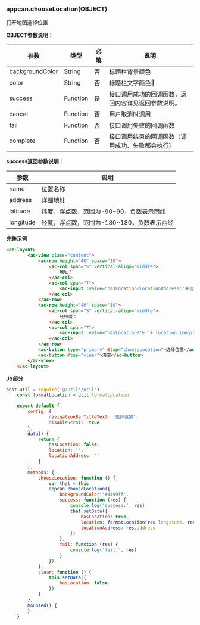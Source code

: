 ### appcan.chooseLocation(OBJECT)
打开地图选择位置

**OBJECT参数说明：**

参数 | 类型 | 必填 | 说明
---|---|---|---
backgroundColor | String | 否 | 标题栏背景颜色
color | String | 否 | 标题栏文字颜色
success | Function | 是 | 接口调用成功的回调函数，返回内容详见返回参数说明。
cancel | Function | 否 | 用户取消时调用
fail | Function | 否 | 接口调用失败的回调函数
complete | Function | 否 | 接口调用结束的回调函数（调用成功、失败都会执行）

**success返回参数说明：**

参数 | 说明
---|---
name | 位置名称
address | 详细地址
latitude | 纬度，浮点数，范围为-90~90，负数表示南纬
longitude | 经度，浮点数，范围为-180~180，负数表示西经

**完整示例**
  
```html
<ac-layout>
        <ac-view class="content">
            <ac-row height="40" space="10">
                <ac-col span="5" vertical-align="middle">
                    地址：
                </ac-col>
                <ac-col span="7">
                    <ac-input :value="hasLocation?locationAddress:'未选择位置'"></ac-input>
                </ac-col>
            </ac-row>
            <ac-row height="40" space="10">
                <ac-col span="5" vertical-align="middle">
                    经纬度：
                </ac-col>
                <ac-col span="7">
                    <ac-input :value="hasLocation?'E:'+ location.longitude[0]+'°'+location.longitude[1]+'′ N:'+location.latitude[0]+'°'+location.latitude[1]+'′':'未选择位置'"></ac-input>
                </ac-col>
            </ac-row>
            <ac-button type="primary" @tap="chooseLocation">选择位置</ac-button>
            <ac-button @tap="clear">清空</ac-button>
        </ac-view>
    </ac-layout>
```
**JS部分**

```javascript
onst util = require('@/utils/util')
    const formatLocation = util.formatLocation

    export default {
        config: {
                navigationBarTitleText: '选择位置',
                disableScroll: true
        },
        data() {
            return {
                hasLocation: false,
                location: '',
                locationAddress: ''
            }
        },
        methods: {
            chooseLocation: function () {
                var that = this
                appcan.chooseLocation({
                    backgroundColor:'#3399ff',
                    success: function (res) {
                        console.log('success:', res)
                        that.setData({
                            hasLocation: true,
                            location: formatLocation(res.longitude, res.latitude),
                            locationAddress: res.address
                        })
                    },
                    fail: function (res) {
                        console.log('fail:', res)
                    }
                })
            },
            clear: function () {
                this.setData({
                    hasLocation: false
                })
            }
        },
        mounted() {
        }
    }
```
